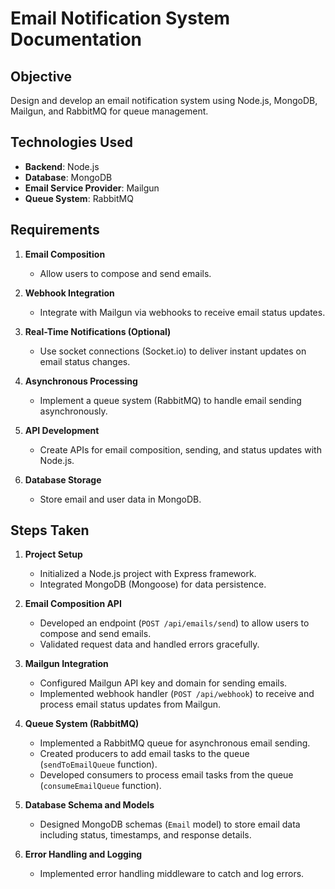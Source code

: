 # Email Notification System Documentation

## Objective

Design and develop an email notification system using Node.js, MongoDB, Mailgun, and RabbitMQ for queue management.

## Technologies Used

- **Backend**: Node.js
- **Database**: MongoDB
- **Email Service Provider**: Mailgun
- **Queue System**: RabbitMQ

## Requirements

1. **Email Composition**

   - Allow users to compose and send emails.

2. **Webhook Integration**

   - Integrate with Mailgun via webhooks to receive email status updates.

3. **Real-Time Notifications (Optional)**

   - Use socket connections (Socket.io) to deliver instant updates on email status changes.

4. **Asynchronous Processing**

   - Implement a queue system (RabbitMQ) to handle email sending asynchronously.

5. **API Development**

   - Create APIs for email composition, sending, and status updates with Node.js.

6. **Database Storage**
   - Store email and user data in MongoDB.

## Steps Taken

1. **Project Setup**

   - Initialized a Node.js project with Express framework.
   - Integrated MongoDB (Mongoose) for data persistence.

2. **Email Composition API**

   - Developed an endpoint (`POST /api/emails/send`) to allow users to compose and send emails.
   - Validated request data and handled errors gracefully.

3. **Mailgun Integration**

   - Configured Mailgun API key and domain for sending emails.
   - Implemented webhook handler (`POST /api/webhook`) to receive and process email status updates from Mailgun.

4. **Queue System (RabbitMQ)**

   - Implemented a RabbitMQ queue for asynchronous email sending.
   - Created producers to add email tasks to the queue (`sendToEmailQueue` function).
   - Developed consumers to process email tasks from the queue (`consumeEmailQueue` function).

5. **Database Schema and Models**

   - Designed MongoDB schemas (`Email` model) to store email data including status, timestamps, and response details.

6. **Error Handling and Logging**
   - Implemented error handling middleware to catch and log errors.

